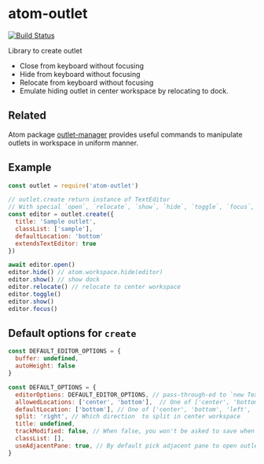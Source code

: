 # atom-outlet

[![Build Status](https://travis-ci.org/t9md/atom-outlet.svg?branch=master)](https://travis-ci.org/t9md/atom-outlet)

Library to create outlet

- Close from keyboard without focusing
- Hide from keyboard without focusing
- Relocate from keyboard without focusing
- Emulate hiding outlet in center workspace by relocating to dock.

## Related

Atom package [outlet-manager](https://atom.io/packages/outlet-manager) provides useful commands to manipulate outlets in workspace in uniform manner.

## Example

```javascript
const outlet = require('atom-outlet')

// outlet.create return instance of TextEditor
// With special `open`, `relocate`, `show`, `hide`, `toggle`, `focus`, `toggleFocus`, `link` methods.
const editor = outlet.create({
  title: 'Sample outlet',
  classList: ['sample'],
  defaultLocation: 'bottom'
  extendsTextEditor: true
})

await editor.open()
editor.hide() // atom.workspace.hide(editor)
editor.show() // show dock
editor.relocate() // relocate to center workspace
editor.toggle()
editor.show()
editor.focus()
```

## Default options for `create`

``` javascript
const DEFAULT_EDITOR_OPTIONS = {
  buffer: undefined,
  autoHeight: false
}

const DEFAULT_OPTIONS = {
  editorOptions: DEFAULT_EDITOR_OPTIONS, // pass-through-ed to `new TextEditor(editorOptions)`.
  allowedLocations: ['center', 'bottom'],  // One of ['center', 'bottom', 'left', 'right']
  defaultLocation: ['bottom'], // One of ['center', 'bottom', 'left', 'right']
  split: 'right', // Which direction  to split in center workspace
  title: undefined,
  trackModified: false, // When false, you won't be asked to save when closing outlet
  classList: [],
  useAdjacentPane: true, // By default pick adjacent pane to open outlet if exists.
}
```
